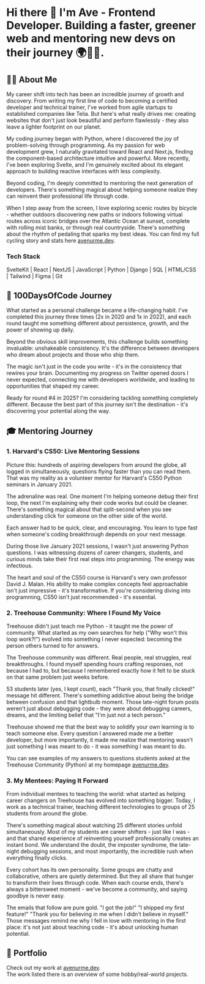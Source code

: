 # Hi there 👋 I'm Ave - Frontend Developer. Building a faster, greener web and mentoring new devs on their journey 🌍🌱🌿.

## 👨‍💻 About Me

My career shift into tech has been an incredible journey of growth and discovery. From writing my first line of code to becoming a certified developer and technical trainer, I've worked from agile startups to established companies like Telia. But here's what really drives me: creating websites that don't just look beautiful and perform flawlessly - they also leave a lighter footprint on our planet.

My coding journey began with Python, where I discovered the joy of problem-solving through programming. As my passion for web development grew, I naturally gravitated toward React and Next.js, finding the component-based architecture intuitive and powerful. More recently, I've been exploring Svelte, and I'm genuinely excited about its elegant approach to building reactive interfaces with less complexity.

Beyond coding, I'm deeply committed to mentoring the next generation of developers. There's something magical about helping someone realize they can reinvent their professional life through code.

When I step away from the screen, I love exploring scenic routes by bicycle - whether outdoors discovering new paths or indoors following virtual routes across iconic bridges over the Atlantic Ocean at sunset, complete with rolling mist banks, or through real countryside. There's something about the rhythm of pedaling that sparks my best ideas. You can find my full cycling story and stats here [avenurme.dev](https://www.avenurme.dev/cycling).

### Tech Stack
SvelteKit | React | NextJS | JavaScript | Python | Django | SQL | HTML/CSS | Tailwind | Figma | Git

## 📅 100DaysOfCode Journey

What started as a personal challenge became a life-changing habit. I've completed this journey three times (2x in 2020 and 1x in 2022), and each round taught me something different about persistence, growth, and the power of showing up daily.

Beyond the obvious skill improvements, this challenge builds something invaluable: unshakeable consistency. It's the difference between developers who dream about projects and those who ship them.

The magic isn't just in the code you write - it's in the consistency that rewires your brain. Documenting my progress on Twitter opened doors I never expected, connecting me with developers worldwide, and leading to opportunities that shaped my career.

Ready for round #4 in 2025? I'm considering tackling something completely different. Because the best part of this journey isn't the destination - it's discovering your potential along the way.

## 🎓 Mentoring Journey

### 1. Harvard's CS50: Live Mentoring Sessions
Picture this: hundreds of aspiring developers from around the globe, all logged in simultaneously, questions flying faster than you can read them. That was my reality as a volunteer mentor for Harvard's CS50 Python seminars in January 2021.

The adrenaline was real. One moment I'm helping someone debug their first loop, the next I'm explaining why their code works but could be cleaner. There's something magical about that split-second when you see understanding click for someone on the other side of the world.

Each answer had to be quick, clear, and encouraging. You learn to type fast when someone's coding breakthrough depends on your next message.

During those live January 2021 sessions, I wasn't just answering Python questions. I was witnessing dozens of career changers, students, and curious minds take their first real steps into programming. The energy was infectious.

The heart and soul of the CS50 course is Harvard's very own professor David J. Malan. His ability to make complex concepts feel approachable isn't just impressive - it's transformative. If you're considering diving into programming, CS50 isn't just recommended - it's essential.

### 2. Treehouse Community: Where I Found My Voice
Treehouse didn't just teach me Python - it taught me the power of community. What started as my own searches for help ("Why won't this loop work?!") evolved into something I never expected: becoming the person others turned to for answers.

The Treehouse community was different. Real people, real struggles, real breakthroughs. I found myself spending hours crafting responses, not because I had to, but because I remembered exactly how it felt to be stuck on that same problem just weeks before.

53 students later (yes, I kept count), each "Thank you, that finally clicked!" message hit different. There's something addictive about being the bridge between confusion and that lightbulb moment. Those late-night forum posts weren't just about debugging code - they were about debugging careers, dreams, and the limiting belief that "I'm just not a tech person."

Treehouse showed me that the best way to solidify your own learning is to teach someone else. Every question I answered made me a better developer, but more importantly, it made me realize that mentoring wasn't just something I was meant to do - it was something I was meant to do.

You can see examples of my answers to questions students asked at the Treehouse Community (Python) at my homepage [avenurme.dev](https://www.avenurme.dev/mentoring#mentoring-treehouse).

### 3. My Mentees: Paying It Forward
From individual mentees to teaching the world: what started as helping career changers on Treehouse has evolved into something bigger. Today, I work as a technical trainer, teaching different technologies to groups of 25 students from around the globe.

There's something magical about watching 25 different stories unfold simultaneously. Most of my students are career shifters - just like I was - and that shared experience of reinventing yourself professionally creates an instant bond. We understand the doubt, the imposter syndrome, the late-night debugging sessions, and most importantly, the incredible rush when everything finally clicks.

Every cohort has its own personality. Some groups are chatty and collaborative, others are quietly determined. But they all share that hunger to transform their lives through code. When each course ends, there's always a bittersweet moment - we've become a community, and saying goodbye is never easy.

The emails that follow are pure gold. "I got the job!" "I shipped my first feature!" "Thank you for believing in me when I didn't believe in myself." Those messages remind me why I fell in love with mentoring in the first place: it's not just about teaching code - it's about unlocking human potential.

## 💼 Portfolio
Check out my work at [avenurme.dev](https://www.avenurme.dev/projects).  
The work listed there is an overview of some hobby/real-world projects.
